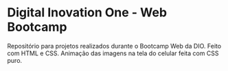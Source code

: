 # Digital Inovation One - Web Bootcamp
 Repositório para projetos realizados durante o Bootcamp Web da DIO.
 Feito com HTML e CSS.
 Animação das imagens na tela do celular feita com CSS puro.
